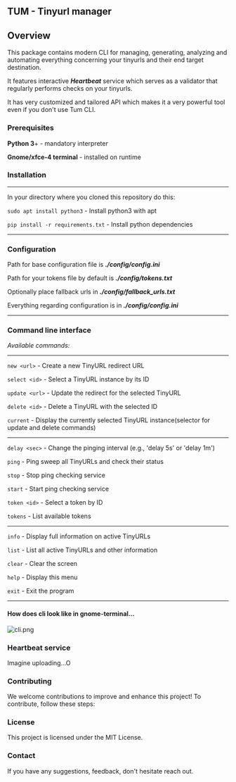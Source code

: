 ## TUM - Tinyurl manager

## Overview
 This package contains modern CLI for managing, generating, analyzing and automating everything concerning your tinyurls and their end target destination. 
 
It features interactive ***Heartbeat*** service which serves as a validator that regularly performs checks on your tinyurls. 

 It has very customized and tailored API which makes it a very powerful tool even if you don't use Tum CLI. 

### Prerequisites

**Python 3**+ - mandatory interpreter

**Gnome/xfce-4 terminal** - installed on runtime

### Installation

***
In your directory where you cloned this repository do this:

```sudo apt install python3``` - Install python3 with apt

```pip install -r requirements.txt``` - Install python dependencies

***
### Configuration

Path for base configuration file is ***./config/config.ini***

Path for your tokens file by default is ***./config/tokens.txt***

Optionally place fallback urls in ***./config/fallback_urls.txt***

Everything regarding configuration is in ***./config/config.ini***
***
### Command line interface


*Available commands:*
_____________________________________________________________________________________
`new <url>`      - Create a new TinyURL redirect URL

`select <id>`    - Select a TinyURL instance by its ID

`update <url>`   - Update the redirect for the selected TinyURL

`delete <id>`    - Delete a TinyURL with the selected ID

`current`        - Display the currently selected TinyURL instance(selector for update and delete commands)
_____________________________________________________________________________________
`delay <sec>`    - Change the pinging interval (e.g., 'delay 5s' or 'delay 1m')

`ping`           - Ping sweep all TinyURLs and check their status

`stop`           - Stop ping checking service

`start`          - Start ping checking service

`token <id>`     - Select a token by ID

`tokens`         - List available tokens
_____________________________________________________________________________________
`info`           - Display full information on active TinyURLs

`list`           - List all active TinyURLs and other information

`clear`          - Clear the screen

`help`           - Display this menu

`exit`           - Exit the program
_____________________________________________________________________________________

#### How does cli look like in gnome-terminal...
![cli.png](cli.jpg)
### Heartbeat service
Imagine uploading...O

### Contributing

We welcome contributions to improve and enhance this project! To contribute, follow these steps:

### License
This project is licensed under the MIT License.

### Contact
If you have any suggestions, feedback, don't hesitate reach out.